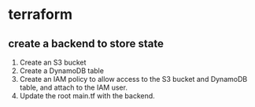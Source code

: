 # terraform

## create a backend to store state
1. Create an S3 bucket
2. Create a DynamoDB table
3. Create an IAM policy to allow access to the S3 bucket and DynamoDB table, and attach to the IAM user.
4. Update the root main.tf with the backend.